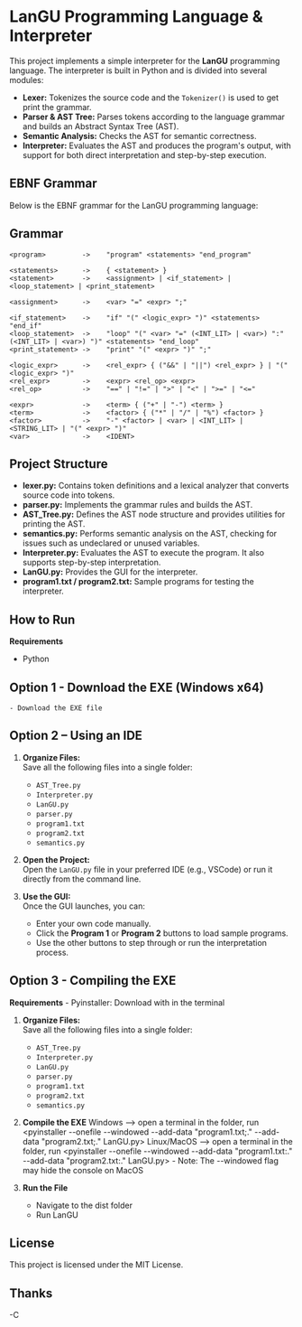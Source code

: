 # LanGU Programming Language & Interpreter

This project implements a simple interpreter for the **LanGU** programming language. The interpreter is built in Python and is divided into several modules:

- **Lexer:** Tokenizes the source code and the `Tokenizer()` is used to get print the grammar.
- **Parser & AST Tree:** Parses tokens according to the language grammar and builds an Abstract Syntax Tree (AST).
- **Semantic Analysis:** Checks the AST for semantic correctness.
- **Interpreter:** Evaluates the AST and produces the program's output, with support for both direct interpretation and step-by-step execution.


## EBNF Grammar

Below is the EBNF grammar for the LanGU programming language:

## Grammar

```bnf
<program>         ->    "program" <statements> "end_program"

<statements>      ->    { <statement> }
<statement>       ->    <assignment> | <if_statement> | <loop_statement> | <print_statement>

<assignment>      ->    <var> "=" <expr> ";"

<if_statement>    ->    "if" "(" <logic_expr> ")" <statements> "end_if"
<loop_statement>  ->    "loop" "(" <var> "=" (<INT_LIT> | <var>) ":" (<INT_LIT> | <var>) ")" <statements> "end_loop"
<print_statement> ->    "print" "(" <expr> ")" ";"

<logic_expr>      ->    <rel_expr> { ("&&" | "||") <rel_expr> } | "(" <logic_expr> ")"
<rel_expr>        ->    <expr> <rel_op> <expr>
<rel_op>          ->    "==" | "!=" | ">" | "<" | ">=" | "<="

<expr>            ->    <term> { ("+" | "-") <term> }
<term>            ->    <factor> { ("*" | "/" | "%") <factor> }
<factor>          ->    "-" <factor> | <var> | <INT_LIT> | <STRING_LIT> | "(" <expr> ")"
<var>             ->    <IDENT>
```



## Project Structure

- **lexer.py:** Contains token definitions and a lexical analyzer that converts source code into tokens.
- **parser.py:** Implements the grammar rules and builds the AST.
- **AST_Tree.py:** Defines the AST node structure and provides utilities for printing the AST.
- **semantics.py:** Performs semantic analysis on the AST, checking for issues such as undeclared or unused variables.
- **Interpreter.py:** Evaluates the AST to execute the program. It also supports step-by-step interpretation.
- **LanGU.py:** Provides the GUI for the interpreter.
- **program1.txt / program2.txt:** Sample programs for testing the interpreter.


## How to Run

**Requirements**
- Python

## Option 1 - Download the EXE (Windows x64)
    - Download the EXE file

## Option 2 – Using an IDE
1. **Organize Files:**  
   Save all the following files into a single folder:
   - `AST_Tree.py`
   - `Interpreter.py`
   - `LanGU.py`
   - `parser.py`
   - `program1.txt`
   - `program2.txt`
   - `semantics.py`

2. **Open the Project:**  
   Open the `LanGU.py` file in your preferred IDE (e.g., VSCode) or run it directly from the command line.

3. **Use the GUI:**  
   Once the GUI launches, you can:
   - Enter your own code manually.
   - Click the **Program 1** or **Program 2** buttons to load sample programs.
   - Use the other buttons to step through or run the interpretation process.


## Option 3 - Compiling the EXE
**Requirements**
    - Pyinstaller: Download with <pip install pyinstaller> in the terminal

1. **Organize Files:**  
   Save all the following files into a single folder:
   - `AST_Tree.py`
   - `Interpreter.py`
   - `LanGU.py`
   - `parser.py`
   - `program1.txt`
   - `program2.txt`
   - `semantics.py`

2. **Compile the EXE**
    Windows     --> open a terminal in the folder, run <pyinstaller --onefile --windowed --add-data "program1.txt;." --add-data "program2.txt;." LanGU.py>
    Linux/MacOS --> open a terminal in the folder, run <pyinstaller --onefile --windowed --add-data "program1.txt:." --add-data "program2.txt:." LanGU.py>
        - Note: The --windowed flag may hide the console on MacOS

3. **Run the File**
    - Navigate to the dist folder
    - Run LanGU

## License

This project is licensed under the MIT License.


## Thanks

-C
